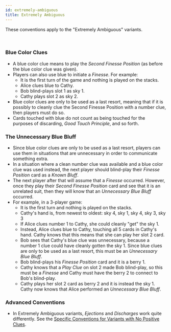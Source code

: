 ```yaml
---
id: extremely-ambiguous
title: Extremely Ambiguous
---
```


These conventions apply to the "Extremely Ambiguous" variants.

<br />

### Blue Color Clues

- A blue color clue means to play the *Second Finesse Position* (as before the blue color clue was given).
- Players can also use blue to initiate a *Finesse*. For example:
  - It is the first turn of the game and nothing is played on the stacks.
  - Alice clues blue to Cathy.
  - Bob blind-plays slot 1 as sky 1.
  - Cathy plays slot 2 as sky 2.
- Blue color clues are only to be used as a last resort, meaning that if it is possibly to cleanly clue the Second Finesse Position with a number clue, then players must do so.
- Cards touched with blue do not count as being touched for the purposes of discarding, *Good Touch Principle*, and so forth.

### The Unnecessary Blue Bluff

- Since blue color clues are only to be used as a last resort, players can use them in situations that are unnecessary in order to communicate something extra.
- In a situation where a clean number clue was available and a blue color clue was used instead, the next player should blind-play their *Finesse Position* card as a *Known Bluff*.
- The next player after that will assume that a *Finesse* occurred. However, once they play their *Second Finesse Position* card and see that it is an unrelated suit, then they will know that an *Unnecessary Blue Bluff* occurred.
- For example, in a 3-player game:
  - It is the first turn and nothing is played on the stacks.
  - Cathy's hand is, from newest to oldest: sky 4, sky 1, sky 4, sky 3, sky 3
  - If Alice clues number 1 to Cathy, she could cleanly "get" the sky 1.
  - Instead, Alice clues blue to Cathy, touching all 5 cards in Cathy's hand. Cathy knows that this means that she can play her slot 2 card.
  - Bob sees that Cathy's blue clue was unnecessary, because a number 1 clue could have cleanly gotten the sky 1. Since blue clues are only to be used as a last resort, this must be an *Unnecessary Blue Bluff*.
  - Bob blind-plays his *Finesse Position* card and it is a berry 1.
  - Cathy knows that a *Play Clue* on slot 2 made Bob blind-play, so this must be a *Finesse* and Cathy must have the berry 2 to connect to Bob's blind-play.
  - Cathy plays her slot 2 card as berry 2 and it is instead the sky 1. Cathy now knows that Alice performed an *Unnecessary Blue Bluff*.

### Advanced Conventions

- In Extremely Ambiguous variants, *Ejections* and *Discharges* work quite differently. See the [Specific Conventions for Variants with No Positive Clues](no-positive-clues.md).
